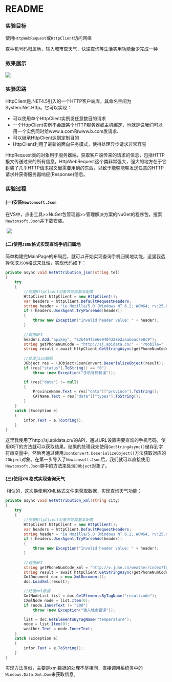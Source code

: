 # README

### 实验目标

使用`HttpWebRequest`或`HttpClient`访问网络

查手机号码归属地，输入城市查天气，快递查询等生活实用功能至少完成一种

### 效果展示



![](http://ompnv884d.bkt.clouddn.com/uwp7_1.JPG-1)

### 实验思路

HttpClient是.NET4.5引入的一个HTTP客户端库，其命名空间为System.Net.Http。它可以实现：

- 可以使用单个HttpClient实例发任意数目的请求
- 一个HttpClient实例不会跟某个HTTP服务器或主机绑定，也就是说我们可以用一个实例同时给www.a.com和www.b.com发请求、
- 可以继承HttpClient达到定制目的
- HttpClient利用了最新的面向任务模式，使得处理异步请求非常容易

HttpRequest类的对象用于服务器端，获取客户端传来的请求的信息，包括HTTP报文传送过来的所有信息。HttpWebRequest这个类非常强大，强大的地方在于它封装了几乎HTTP请求报文里需要用到的东西，以致于能够能够发送任意的HTTP请求并获得服务器响应(Response)信息。

### 实验过程

#### (一)安装`Newtonsoft.Json`

​	在VS中，点击工具>>NuGet包管理器>>管理解决方案的NuGet的程序包，搜索`Newtonsoft.Json`并下载安装。

​	![](http://ompnv884d.bkt.clouddn.com/uwp7_2.JPG-1)

#### (二)使用`JSON`格式实现查询手机归属地

​	简单构建完MainPage的布局后，就可以开始实现查询手机归属地功能，这里我选择获取`JSON`格式来处理，实现代码如下：

```c#
private async void GetAttribution_json(string tel)
{
    try
    {
      	//创建HttpClient对象并完成基本配置
        HttpClient httpClient = new HttpClient();
        var headers = httpClient.DefaultRequestHeaders;
        string header = "ie Mozilla/5.0 (Windows NT 6.2; WOW64; rv:25.0) Gecko/20100101 Firefox/25.0";
        if (!headers.UserAgent.TryParseAdd(header))
        {
            throw new Exception("Invalid header value: " + header);
        }
        
        //调用API
        headers.Add("apikey", "82b464f3e6e940432862aaabeac7e8c9");
        string getPhoneNumCode = "http://sj.apidata.cn/" + "?mobile=" + tel;
        string result = await httpClient.GetStringAsync(getPhoneNumCode);
          
        //处理json数据
        JObject res = (JObject)JsonConvert.DeserializeObject(result);
        if (res["status"].ToString() == "0")
            throw (new Exception("手机号码有误"));

        if (res["data"] != null)
        {
            ProvinceName.Text = res["data"]["province"].ToString();
            CATName.Text = res["data"]["types"].ToString();
        }
    }
    catch (Exception e)
    {
        infor.Text = e.ToString();
    }
}
```

​	这里我使用了http://sj.apidata.cn/的API，通过URL设置需要查询的手机号码，使用GET的方法就可以获取结果。结果的处理我先使用`GetStringAsync()`储存到字符串变量中，然后再通过使用`JsonConvert.DeserializeObject()`方法获取对应的`JObject`对象。在第一步导入了`Newtonsoft.Json`后，我们就可以直接使用`Newtonsoft.Json`类中的方法来处理`JObject`对象了。

#### (三)使用`XML`格式实现查询天气

​	相似的，这次换使用XML格式文件来获取数据，实现查询天气功能：

```c#
private async void GetAttribution_xml(string city)
{
    try
    {
      	//创建HttpClient对象并完成基本配置
        HttpClient httpClient = new HttpClient();
        var headers = httpClient.DefaultRequestHeaders;
        string header = "ie Mozilla/5.0 (Windows NT 6.2; WOW64; rv:25.0) Gecko/20100101 Firefox/25.0";
        if (!headers.UserAgent.TryParseAdd(header))
        {
            throw new Exception("Invalid header value: " + header);
        }
      
		//调用API
        string getPhoneNumCode_xml = "http://v.juhe.cn/weather/index?format=2&dtype=xml&key=c4c61e395b3dda219fcb12b78165230a&cityname=" + city;
        string result = await httpClient.GetStringAsync(getPhoneNumCode_xml);
        XmlDocument doc = new XmlDocument();
        doc.LoadXml(result);

        //处理xml数据
        XmlNodeList list = doc.GetElementsByTagName("resultcode");
        IXmlNode node = list.Item(0);
        if (node.InnerText != "200")
            throw (new Exception("输入城市错误")); 

        list = doc.GetElementsByTagName("temperature");
        node = list.Item(0);
        weather.Text = node.InnerText;
    }
    catch (Exception e)
    {
        infor.Text = e.ToString();
    }
}
```

​	实现方法类似，主要是xml数据的处理不尽相同，直接调用系统类中的`Windows.Data.Xml.Dom`来获取信息。

